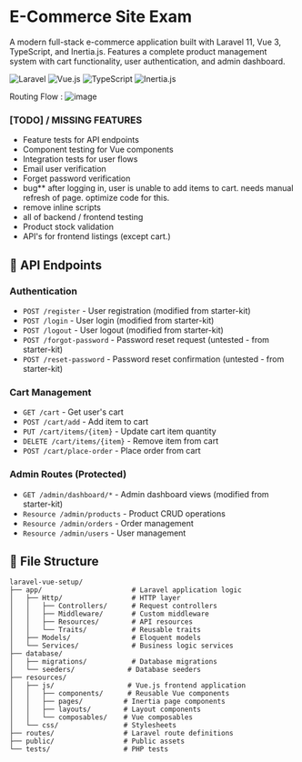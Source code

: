 # E-Commerce Site Exam

A modern full-stack e-commerce application built with Laravel 11, Vue 3, TypeScript, and Inertia.js. Features a complete product management system with cart functionality, user authentication, and admin dashboard.

![Laravel](https://img.shields.io/badge/Laravel-11-red?style=flat-square&logo=laravel)
![Vue.js](https://img.shields.io/badge/Vue.js-3-green?style=flat-square&logo=vue.js)
![TypeScript](https://img.shields.io/badge/TypeScript-5-blue?style=flat-square&logo=typescript)
![Inertia.js](https://img.shields.io/badge/Inertia.js-SPA-purple?style=flat-square)

Routing Flow :
![image](https://github.com/user-attachments/assets/94edea7c-fd77-4b0f-91fa-d270c52117f0)



### **[TODO] / MISSING FEATURES**
- Feature tests for API endpoints
- Component testing for Vue components
- Integration tests for user flows
- Email user verification
- Forget password verification
- bug** after logging in, user is unable to add items to cart. needs manual refresh of page. optimize code for this.
- remove inline scripts
- all of backend / frontend testing
- Product stock validation
- API's for frontend listings (except cart.)

## 🔗 API Endpoints
### **Authentication**
- `POST /register` - User registration (modified from starter-kit)
- `POST /login` - User login (modified from starter-kit)
- `POST /logout` - User logout (modified from starter-kit)
- `POST /forgot-password` - Password reset request (untested - from starter-kit)
- `POST /reset-password` - Password reset confirmation (untested - from starter-kit)

### **Cart Management**
- `GET /cart` - Get user's cart
- `POST /cart/add` - Add item to cart
- `PUT /cart/items/{item}` - Update cart item quantity
- `DELETE /cart/items/{item}` - Remove item from cart
- `POST /cart/place-order` - Place order from cart

### **Admin Routes** (Protected)
- `GET /admin/dashboard/*` - Admin dashboard views (modified from starter-kit)
- `Resource /admin/products` - Product CRUD operations
- `Resource /admin/orders` - Order management
- `Resource /admin/users` - User management

## 📁 File Structure

```
laravel-vue-setup/
├── app/                      # Laravel application logic
│   ├── Http/                 # HTTP layer
│   │   ├── Controllers/      # Request controllers
│   │   ├── Middleware/       # Custom middleware
│   │   ├── Resources/        # API resources
│   │   └── Traits/           # Reusable traits
│   ├── Models/               # Eloquent models
│   └── Services/             # Business logic services
├── database/
│   ├── migrations/           # Database migrations
│   └── seeders/             # Database seeders
├── resources/
│   ├── js/                  # Vue.js frontend application
│   │   ├── components/      # Reusable Vue components
│   │   ├── pages/          # Inertia page components
│   │   ├── layouts/        # Layout components
│   │   └── composables/    # Vue composables
│   └── css/                # Stylesheets
├── routes/                 # Laravel route definitions
├── public/                 # Public assets
└── tests/                  # PHP tests
```